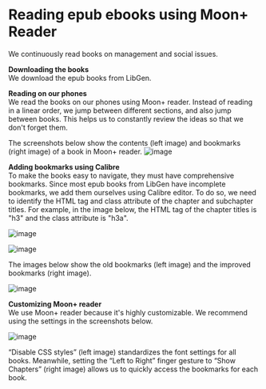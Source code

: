 # Reading epub ebooks using Moon+ Reader

We continuously read books on management and social issues.    

**Downloading the books**   
We download the epub books from LibGen.  

**Reading on our phones**   
We read the books on our phones using Moon+ reader. Instead of reading in a linear order, we jump between different sections, and also jump between books. This helps us to constantly review the ideas so that we don't forget them.  

The screenshots below show the contents (left image) and bookmarks (right image) of a book in Moon+ reader. 
![image](https://github.com/maximilian-ho/articles/assets/94465856/d5e2b758-595b-4da6-a738-2f599a8ad4e5)


**Adding bookmarks using Calibre**  
To make the books easy to navigate, they must have comprehensive bookmarks. Since most epub books from LibGen have incomplete bookmarks, we add them ourselves using Calibre editor. To do so, we need to identify the HTML tag and class attribute of the chapter and subchapter titles. For example, in the image below, the HTML tag of the chapter titles is "h3" and the class attribute is "h3a". 

![image](https://github.com/maximilian-ho/articles/assets/94465856/a793d0d9-1158-46f3-b58b-3f1d2a770e04)

![image](https://github.com/maximilian-ho/articles/assets/94465856/4ebb25c5-960c-4231-98ff-91de2eb0bff2)

The images below show the old bookmarks (left image) and the improved bookmarks (right image). 

![image](https://github.com/maximilian-ho/articles/assets/94465856/3731b32f-49ee-4678-98b3-6cae7aa40f31)


**Customizing Moon+ reader**  
We use Moon+ reader because it's highly customizable. We recommend using the settings in the screenshots below.

![image](https://github.com/maximilian-ho/articles/assets/94465856/d4aca8d2-e08a-49d1-92e9-675a9669c06a)

“Disable CSS styles” (left image) standardizes the font settings for all books. Meanwhile, setting the “Left to Right” finger gesture to “Show Chapters” (right image) allows us to quickly access the bookmarks for each book.  


